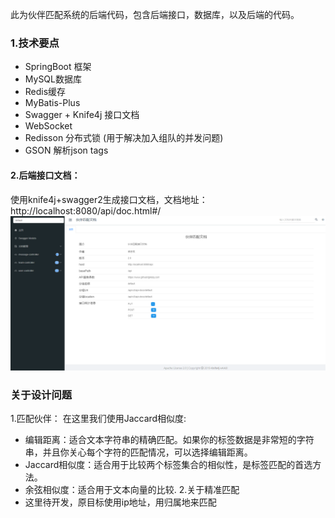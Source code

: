 此为伙伴匹配系统的后端代码，包含后端接口，数据库，以及后端的代码。
### 1.技术要点
* SpringBoot 框架
* MySQL数据库
* Redis缓存
* MyBatis-Plus
* Swagger + Knife4j 接口文档
* WebSocket
* Redisson 分布式锁 (用于解决加入组队的并发问题)
* GSON 解析json tags
#### 2.后端接口文档：
使用knife4j+swagger2生成接口文档，文档地址：http://localhost:8080/api/doc.html#/
![img.png](img.png)
### 关于设计问题
1.匹配伙伴：
在这里我们使用Jaccard相似度:
* 编辑距离：适合文本字符串的精确匹配。如果你的标签数据是非常短的字符串，并且你关心每个字符的匹配情况，可以选择编辑距离。
* Jaccard相似度：适合用于比较两个标签集合的相似性，是标签匹配的首选方法。
* 余弦相似度：适合用于文本向量的比较.
2.关于精准匹配
* 这里待开发，原目标使用ip地址，用归属地来匹配